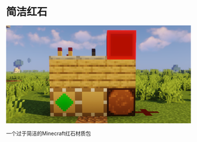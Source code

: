 # 简洁红石
![材质展示](https://github.com/iamliuzhiyu/SimpleRedstone/blob/main/title.png "title.png")

一个过于简洁的Minecraft红石材质包

